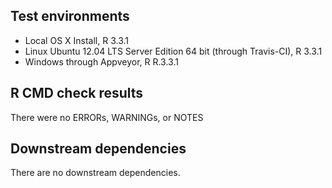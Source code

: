 ## Test environments
* Local OS X Install, R 3.3.1
* Linux Ubuntu 12.04 LTS Server Edition 64 bit (through Travis-CI), R 3.3.1
* Windows through Appveyor, R R.3.3.1

## R CMD check results
There were no ERRORs, WARNINGs, or NOTES

## Downstream dependencies
There are no downstream dependencies.

